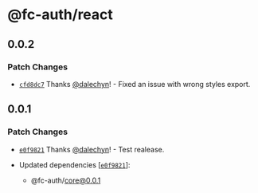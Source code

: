 # @fc-auth/react

## 0.0.2

### Patch Changes

- [`cfd8dc7`](https://github.com/dalechyn/fc-auth/commit/cfd8dc7a0253f7da57fbeb8212e0141a9fa5222d) Thanks [@dalechyn](https://github.com/dalechyn)! - Fixed an issue with wrong styles export.

## 0.0.1

### Patch Changes

- [`e0f9821`](https://github.com/dalechyn/fc-auth/commit/e0f9821485e887bc7a47b36fcf31f8f6feb5a8ee) Thanks [@dalechyn](https://github.com/dalechyn)! - Test realease.

- Updated dependencies [[`e0f9821`](https://github.com/dalechyn/fc-auth/commit/e0f9821485e887bc7a47b36fcf31f8f6feb5a8ee)]:
  - @fc-auth/core@0.0.1

